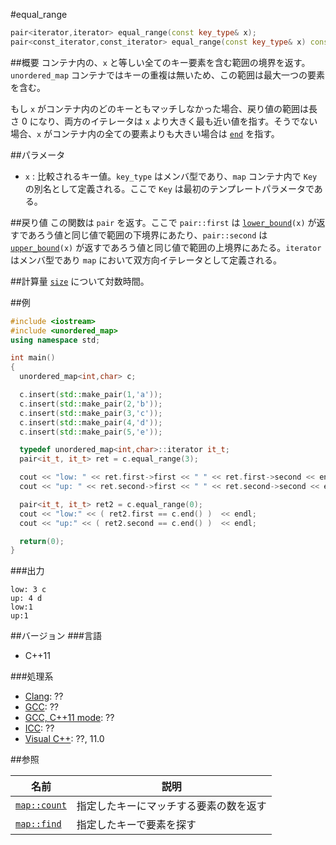 #equal_range
```cpp
pair<iterator,iterator> equal_range(const key_type& x);
pair<const_iterator,const_iterator> equal_range(const key_type& x) const;
```

##概要
コンテナ内の、`x` と等しい全てのキー要素を含む範囲の境界を返す。`unordered_map` コンテナではキーの重複は無いため、この範囲は最大一つの要素を含む。 

もし `x` がコンテナ内のどのキーともマッチしなかった場合、戻り値の範囲は長さ 0 になり、両方のイテレータは `x` より大きく最も近い値を指す。そうでない場合、`x` がコンテナ内の全ての要素よりも大きい場合は [`end`](/reference/map/end.md) を指す。


##パラメータ
- `x` : 比較されるキー値。`key_type` はメンバ型であり、`map` コンテナ内で `Key` の別名として定義される。ここで `Key` は最初のテンプレートパラメータである。


##戻り値
この関数は `pair` を返す。ここで `pair::first` は [`lower_bound`](./lower_bound.md)`(x)` が返すであろう値と同じ値で範囲の下境界にあたり、`pair::second` は [`upper_bound`](/reference/map/upper_bound.md)`(x)` が返すであろう値と同じ値で範囲の上境界にあたる。`iterator` はメンバ型であり `map` において双方向イテレータとして定義される。


##計算量
[`size`](/reference/map/size.md) について対数時間。


##例
```cpp
#include <iostream>
#include <unordered_map>
using namespace std;

int main()
{
  unordered_map<int,char> c;

  c.insert(std::make_pair(1,'a'));
  c.insert(std::make_pair(2,'b'));
  c.insert(std::make_pair(3,'c'));
  c.insert(std::make_pair(4,'d'));
  c.insert(std::make_pair(5,'e'));

  typedef unordered_map<int,char>::iterator it_t;
  pair<it_t, it_t> ret = c.equal_range(3);

  cout << "low: " << ret.first->first << " " << ret.first->second << endl;
  cout << "up: " << ret.second->first << " " << ret.second->second << endl;

  pair<it_t, it_t> ret2 = c.equal_range(0);
  cout << "low:" << ( ret2.first == c.end() )  << endl;
  cout << "up:" << ( ret2.second == c.end() )  << endl;

  return(0);
}
```

###出力
```
low: 3 c
up: 4 d
low:1
up:1
```


##バージョン
###言語
- C++11

###処理系
- [Clang](/implementation#clang.md): ??
- [GCC](/implementation#gcc.md): ??
- [GCC, C++11 mode](/implementation#gcc.md): ??
- [ICC](/implementation#icc.md): ??
- [Visual C++](/implementation#visual_cpp.md): ??, 11.0


##参照


| 名前 | 説明 |
|-------------------------------------------------------------------------------------------------|--------------------------------------------------------------------------------------|
| [`map::count`](/reference/unordered_map/count.md) | 指定したキーにマッチする要素の数を返す |
| [`map::find`](/reference/unordered_map/find.md) | 指定したキーで要素を探す |


